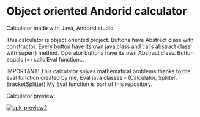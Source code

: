 # Object oriented Andorid calculator
Calculator made with Java, Andorid studio

This calculator is object oriented project. Buttons have Abstract class with constructor. Every button have its own java class and calls abstract class with super() method. 
Operator buttons have its own Abstract class.
Button equals (=) calls Eval function...

IMPORTANT!
This calculator solves mathematical problems thanks to the eval function created by me,  Eval java classes - (Calculator, Spliiter, BracketSplitter)
My Eval function is part of this repository.

Calculator preview:

<a href="https://ibb.co/VqBcWkv"><img src="https://i.ibb.co/RDHkpJC/apk-preview2.jpg" alt="apk-preview2" border="0"></a>


